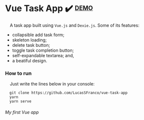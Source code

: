 # Vue Task App ✔️ <sup><sub>[DEMO](https://angry-nobel-17e7b9.netlify.app/)</sub></sup>

&nbsp;&nbsp;&nbsp;&nbsp;A task app built using `Vue.js` and `Dexie.js`. Some of its features:
  - collapsible add task form;
  - skeleton loading;
  - delete task button;
  - toggle task completion button;
  - self-expandable textarea; and,
  - a beatiful design.  
  
### How to run
&nbsp;&nbsp;&nbsp;&nbsp;Just write the lines below in your console:
```
  git clone https://github.com/LucasSFranco/vue-task-app
  yarn
  yarn serve
```

###### My first Vue app
